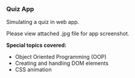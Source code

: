 ### Quiz App

Simulating a quiz in web app.

Please view attached .jpg file for app screenshot.

**Special topics covered:**

- Object Oriented Programming (OOP)
- Creating and handling DOM elements
- CSS animation
